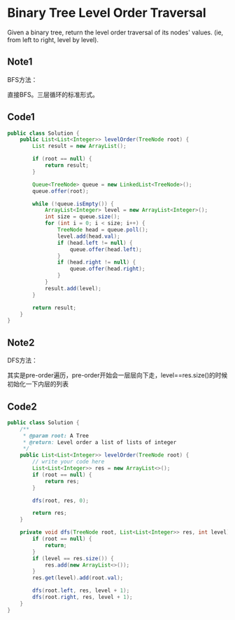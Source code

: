 # Binary Tree Level Order Traversal

Given a binary tree, return the level order traversal of its nodes' values. (ie, from left to right, level by level).

## Note1

BFS方法：

直接BFS。三层循环的标准形式。

## Code1

```java
public class Solution {
    public List<List<Integer>> levelOrder(TreeNode root) {
        List result = new ArrayList();

        if (root == null) {
            return result;
        }

        Queue<TreeNode> queue = new LinkedList<TreeNode>();
        queue.offer(root);

        while (!queue.isEmpty()) {
            ArrayList<Integer> level = new ArrayList<Integer>();
            int size = queue.size();
            for (int i = 0; i < size; i++) {
                TreeNode head = queue.poll();
                level.add(head.val);
                if (head.left != null) {
                    queue.offer(head.left);
                }
                if (head.right != null) {
                    queue.offer(head.right);
                }
            }
            result.add(level);
        }

        return result;
    }
}
```

## Note2

DFS方法：

其实是pre-order遍历，pre-order开始会一层层向下走，level==res.size()的时候初始化一下内层的列表

## Code2

```java
public class Solution {
    /**
     * @param root: A Tree
     * @return: Level order a list of lists of integer
     */
    public List<List<Integer>> levelOrder(TreeNode root) {
        // write your code here
        List<List<Integer>> res = new ArrayList<>();
        if (root == null) {
            return res;
        }

        dfs(root, res, 0);

        return res;
    }

    private void dfs(TreeNode root, List<List<Integer>> res, int level) {
        if (root == null) {
            return;
        }
        if (level == res.size()) {
            res.add(new ArrayList<>());
        }
        res.get(level).add(root.val);

        dfs(root.left, res, level + 1);
        dfs(root.right, res, level + 1);
    }
}
```
